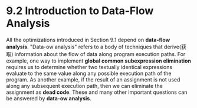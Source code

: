 # 9.2 Introduction to Data-Flow Analysis 

All the optimizations introduced in Section 9.1 depend on **data-flow analysis**. "Data-ow analysis" refers to a body of techniques that derive(获取) information about the flow of data along program execution paths. For example, one way to implement **global common subexpression elimination** requires us to determine whether two textually identical expressions evaluate to the same value along any possible execution path of the program. As another example, if the result of an assignment is not used along any subsequent execution path, then we can eliminate the assignment as **dead code**. These and many other important questions can be answered by **data-ow analysis**.